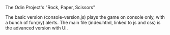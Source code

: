 
The Odin Project's "Rock, Paper, Scissors" 

The basic version (console-version.js) plays the game on console only, with a bunch of fun(ny) alerts. 
The main file (index.html, linked to js and css) is the advanced version with UI.


